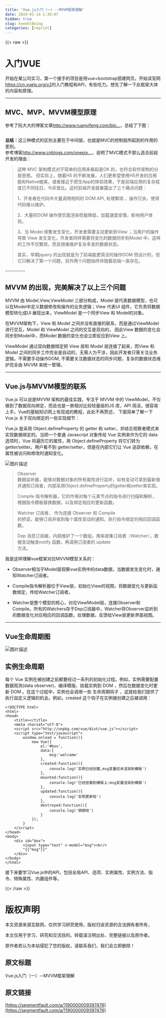 ```yaml
---
title: 'Vue.js入门（一）--MVVM框架理解' 
date: 2019-01-14 2:30:07
hidden: true
slug: hxeehl0o1ng
categories: [reprint]
---
```


{{< raw >}}

                    
<h1 id="articleHeader0">入门VUE</h1>
<p>开始在某公司实习，第一个接手的项目是用vue+bootstrap搭建网页。开始读官网<a href="https://cn.vuejs.org/v2" rel="nofollow noreferrer" target="_blank">https://cn.vuejs.org/v2</a>的入门教程和API，有些吃力。想先了解一下此框架大体的内容和原理。</p>
<hr>
<h2 id="articleHeader1">MVC、MVP、MVVM模型原理</h2>
<p>参考了阮大大的博客文章<a href="http://www.ruanyifeng.com/blog/2015/02/mvcmvp_mvvm.html" rel="nofollow noreferrer" target="_blank">http://www.ruanyifeng.com/blo...</a>，总结了下图：</p>
<p><span class="img-wrap"><img data-src="/img/bVNAHW?w=1080&amp;h=1920" src="https://static.alili.tech/img/bVNAHW?w=1080&amp;h=1920" alt="" title="" style="cursor: pointer; display: inline;"></span></p>
<p><strong>总结：</strong>这三种模式的区别主要在于中间层，也就是MVC的控制层所起到的作用的差别。<br>参考博客<a href="http://www.cnblogs.com/onepixel/p/6034307.html" rel="nofollow noreferrer" target="_blank">http://www.cnblogs.com/onepix...</a>，说明了MVC模式不那么适合前段开发的理由：</p>
<blockquote>
<p>这种 MVC 架构模式对于简单的应用来看起是OK 的，也符合软件架构的分层思想。 但实际上，随着H5 的不断发展，人们更希望使用H5开发的应用能和Native媲美，或者接近于原生App的体验效果，于是前端应用的复杂程度已不同往日，今非昔比。这时前端开发就暴露出了三个痛点问题：</p>
<p>1、开发者在代码中大量调用相同的 DOM API, 处理繁琐 ，操作冗余，使得代码难以维护。</p>
<p>2、大量的DOM 操作使页面渲染性能降低，加载速度变慢，影响用户体验。</p>
<p>3、当 Model 频繁发生变化，开发者需要主动更新到View ；当用户的操作导致 View 发生变化，开发者同样需要将变化的数据同步到Model 中，这样的工作不仅繁琐，而且很难维护复杂多变的数据状态。</p>
<p>其实，早期jquery 的出现就是为了前端能更简洁的操作DOM 而设计的，但它只解决了第一个问题，另外两个问题始终伴随着前端一直存在。</p>
</blockquote>
<p>----------</p>
<h2 id="articleHeader2">MVVM 的出现，完美解决了以上三个问题</h2>
<p>MVVM 由 Model,View,ViewModel 三部分构成，Model 层代表数据模型，也可以在Model中定义数据修改和操作的业务逻辑；View 代表UI 组件，它负责将数据模型转化成UI 展现出来，ViewModel 是一个同步View 和 Model的对象。</p>
<p>在MVVM架构下，View 和 Model 之间并没有直接的联系，而是通过ViewModel进行交互，Model 和 ViewModel 之间的交互是双向的， 因此View 数据的变化会同步到Model中，而Model 数据的变化也会立即反应到View 上。</p>
<p>ViewModel 通过双向数据绑定把 View 层和 Model 层连接了起来，而View 和 Model 之间的同步工作完全是自动的，无需人为干涉，因此开发者只需关注业务逻辑，不需要手动操作DOM, 不需要关注数据状态的同步问题，复杂的数据状态维护完全由 MVVM 来统一管理。</p>
<hr>
<h2 id="articleHeader3">Vue.js与MVVM模型的联系</h2>
<p>Vue.js 可以说是MVVM 架构的最佳实践，专注于 MVVM 中的 ViewModel，不仅做到了数据双向绑定，而且也是一款相对比较轻量级的JS 库，API 简洁，很容易上手。Vue的基础知识网上有现成的教程，此处不再赘述， 下面简单了解一下 Vue.js 关于双向绑定的一些实现细节：</p>
<p>Vue.js 是采用 Object.defineProperty 的 getter 和 setter，并结合观察者模式来实现数据绑定的。当把一个普通 Javascript 对象传给 Vue 实例来作为它的 data 选项时，Vue 将遍历它的属性，用 Object.defineProperty 将它们转为 getter/setter。用户看不到 getter/setter，但是在内部它们让 Vue 追踪依赖，在属性被访问和修改时通知变化。</p>
<p><span class="img-wrap"><img data-src="/img/bVNALb?w=649&amp;h=347" src="https://static.alili.tech/img/bVNALb?w=649&amp;h=347" alt="图片描述" title="图片描述" style="cursor: pointer; display: inline;"></span></p>
<blockquote>
<p>Observer<br>数据监听器，能够对数据对象的所有属性进行监听，如有变动可拿到最新值并通知订阅者，内部采用Object.defineProperty的getter和setter来实现。</p>
<p>Compile 指令解析器，它的作用对每个元素节点的指令进行扫描和解析，根据指令模板替换数据，以及绑定相应的更新函数。</p>
<p>Watcher 订阅者， 作为连接 Observer 和 Compile<br>的桥梁，能够订阅并收到每个属性变动的通知，执行指令绑定的相应回调函数。</p>
<p>Dep 消息订阅器，内部维护了一个数组，用来收集订阅者（Watcher），数据变动触发notify 函数，再调用订阅者的 update<br>方法。</p>
</blockquote>
<p>我是这样理解vue框架对应MVVM模型关系的：</p>
<ul>
<li><p>Observer相当于Model层观察vue实例中的data数据，当数据发生变化时，通知Watcher订阅者。</p></li>
<li><p>Compile指令解析器位于View层，初始化View的视图，将数据变化与更新函数绑定，传给Watcher订阅者。</p></li>
<li><p>Watcher是整个模型的核心，对应ViewModel层，连接Observer和Compile。所有的Watchers存于Dep订阅器中，Watcher将Observer监听到的数据变化对应相应的回调函数，处理数据，反馈给View层更新界面视图。</p></li>
</ul>
<hr>
<h2 id="articleHeader4">Vue生命周期图</h2>
<p><span class="img-wrap"><img data-src="/img/bVNAQr?w=1080&amp;h=1920" src="https://static.alili.tech/img/bVNAQr?w=1080&amp;h=1920" alt="图片描述" title="图片描述" style="cursor: pointer; display: inline;"></span></p>
<h2 id="articleHeader5">实例生命周期</h2>
<p>每个 Vue 实例在被创建之前都要经过一系列的初始化过程。例如，实例需要配置数据观测(data observer)、编译模版、挂载实例到 DOM ，然后在数据变化时更新 DOM 。在这个过程中，实例也会调用一些 生命周期钩子 ，这就给我们提供了执行自定义逻辑的机会。例如，created 这个钩子在实例被创建之后被调用：</p>
<div class="widget-codetool" style="display:none;">
      <div class="widget-codetool--inner">
      <span class="selectCode code-tool" data-toggle="tooltip" data-placement="top" title="" data-original-title="全选"></span>
      <span type="button" class="copyCode code-tool" data-toggle="tooltip" data-placement="top" data-clipboard-text="<!DOCTYPE html>
<html>
<head>
    <title></title>
    <meta charset=&quot;utf-8&quot;>
    <script src=&quot;http://unpkg.com/vue/dist/vue.js&quot;></script>
    <script type=&quot;text/javascript&quot;>
        window.onload = function(){
            new Vue({
                el:'#box',
                data:{
                    msg:'welcome'
                },
                created:function(){
                    console.log('实例已经创建,msg变量还未渲染到模板')
                },
                mounted:function(){
                    console.log('已经挂载到模板上:msg变量渲染到模板')  
                },
                updated:function(){
                    console.log('实例更新啦')    
                },
                destroyed:function(){
                    console.log('销毁啦')  
                }
            });
        }
    </script>
</head>
<body> 
    <div id=&quot;box&quot;>
        <input type=&quot;text&quot; v-model=&quot;msg&quot;><br/>
        "{{"msg"}}"
    </div>
</body>
</html>
" title="" data-original-title="复制"></span>
      <span type="button" class="saveToNote code-tool" data-toggle="tooltip" data-placement="top" title="" data-original-title="放进笔记"></span>
      </div>
      </div><pre class="hljs django"><code><span class="xml"><span class="hljs-meta">&lt;!DOCTYPE html&gt;</span>
<span class="hljs-tag">&lt;<span class="hljs-name">html</span>&gt;</span>
<span class="hljs-tag">&lt;<span class="hljs-name">head</span>&gt;</span>
    <span class="hljs-tag">&lt;<span class="hljs-name">title</span>&gt;</span><span class="hljs-tag">&lt;/<span class="hljs-name">title</span>&gt;</span>
    <span class="hljs-tag">&lt;<span class="hljs-name">meta</span> <span class="hljs-attr">charset</span>=<span class="hljs-string">"utf-8"</span>&gt;</span>
    <span class="hljs-tag">&lt;<span class="hljs-name">script</span> <span class="hljs-attr">src</span>=<span class="hljs-string">"http://unpkg.com/vue/dist/vue.js"</span>&gt;</span><span class="undefined"></span><span class="hljs-tag">&lt;/<span class="hljs-name">script</span>&gt;</span>
    <span class="hljs-tag">&lt;<span class="hljs-name">script</span> <span class="hljs-attr">type</span>=<span class="hljs-string">"text/javascript"</span>&gt;</span><span class="javascript">
        <span class="hljs-built_in">window</span>.onload = <span class="hljs-function"><span class="hljs-keyword">function</span>(<span class="hljs-params"></span>)</span>{
            <span class="hljs-keyword">new</span> Vue({
                <span class="hljs-attr">el</span>:<span class="hljs-string">'#box'</span>,
                <span class="hljs-attr">data</span>:{
                    <span class="hljs-attr">msg</span>:<span class="hljs-string">'welcome'</span>
                },
                <span class="hljs-attr">created</span>:<span class="hljs-function"><span class="hljs-keyword">function</span>(<span class="hljs-params"></span>)</span>{
                    <span class="hljs-built_in">console</span>.log(<span class="hljs-string">'实例已经创建,msg变量还未渲染到模板'</span>)
                },
                <span class="hljs-attr">mounted</span>:<span class="hljs-function"><span class="hljs-keyword">function</span>(<span class="hljs-params"></span>)</span>{
                    <span class="hljs-built_in">console</span>.log(<span class="hljs-string">'已经挂载到模板上:msg变量渲染到模板'</span>)  
                },
                <span class="hljs-attr">updated</span>:<span class="hljs-function"><span class="hljs-keyword">function</span>(<span class="hljs-params"></span>)</span>{
                    <span class="hljs-built_in">console</span>.log(<span class="hljs-string">'实例更新啦'</span>)    
                },
                <span class="hljs-attr">destroyed</span>:<span class="hljs-function"><span class="hljs-keyword">function</span>(<span class="hljs-params"></span>)</span>{
                    <span class="hljs-built_in">console</span>.log(<span class="hljs-string">'销毁啦'</span>)  
                }
            });
        }
    </span><span class="hljs-tag">&lt;/<span class="hljs-name">script</span>&gt;</span>
<span class="hljs-tag">&lt;/<span class="hljs-name">head</span>&gt;</span>
<span class="hljs-tag">&lt;<span class="hljs-name">body</span>&gt;</span> 
    <span class="hljs-tag">&lt;<span class="hljs-name">div</span> <span class="hljs-attr">id</span>=<span class="hljs-string">"box"</span>&gt;</span>
        <span class="hljs-tag">&lt;<span class="hljs-name">input</span> <span class="hljs-attr">type</span>=<span class="hljs-string">"text"</span> <span class="hljs-attr">v-model</span>=<span class="hljs-string">"msg"</span>&gt;</span><span class="hljs-tag">&lt;<span class="hljs-name">br</span>/&gt;</span>
        </span><span class="hljs-template-variable">"{{"msg"}}"</span><span class="xml">
    <span class="hljs-tag">&lt;/<span class="hljs-name">div</span>&gt;</span>
<span class="hljs-tag">&lt;/<span class="hljs-name">body</span>&gt;</span>
<span class="hljs-tag">&lt;/<span class="hljs-name">html</span>&gt;</span>
</span></code></pre>
<p>接下来要学习Vue.js中的API，包括全局API、选项、实例属性、实例方法、指令、特殊属性、内置组件等。</p>

                
{{< /raw >}}

# 版权声明
本文资源来源互联网，仅供学习研究使用，版权归该资源的合法拥有者所有，

本文仅用于学习、研究和交流目的。转载请注明出处、完整链接以及原作者。

原作者若认为本站侵犯了您的版权，请联系我们，我们会立即删除！

## 原文标题
Vue.js入门（一）--MVVM框架理解

## 原文链接
[https://segmentfault.com/a/1190000009397476](https://segmentfault.com/a/1190000009397476)

